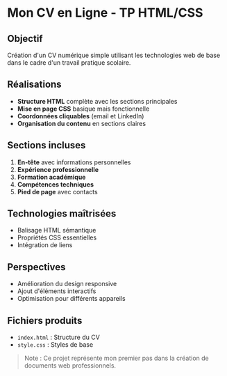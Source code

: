 # Mon CV en Ligne - TP HTML/CSS

## Objectif
Création d'un CV numérique simple utilisant les technologies web de base dans le cadre d'un travail pratique scolaire.

## Réalisations
- **Structure HTML** complète avec les sections principales
- **Mise en page CSS** basique mais fonctionnelle
- **Coordonnées cliquables** (email et LinkedIn)
- **Organisation du contenu** en sections claires

## Sections incluses
1. **En-tête** avec informations personnelles
2. **Expérience professionnelle**
3. **Formation académique**  
4. **Compétences techniques**
5. **Pied de page** avec contacts

## Technologies maîtrisées
- Balisage HTML sémantique
- Propriétés CSS essentielles
- Intégration de liens

## Perspectives
- Amélioration du design responsive
- Ajout d'éléments interactifs
- Optimisation pour différents appareils

## Fichiers produits
- `index.html` : Structure du CV
- `style.css` : Styles de base

> Note : Ce projet représente mon premier pas dans la création de documents web professionnels.
